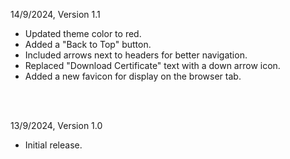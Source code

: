 14/9/2024, Version 1.1  
- Updated theme color to red.  
- Added a "Back to Top" button.  
- Included arrows next to headers for better navigation.  
- Replaced "Download Certificate" text with a down arrow icon.  
- Added a new favicon for display on the browser tab.  

<br><br>

13/9/2024, Version 1.0  
- Initial release.
